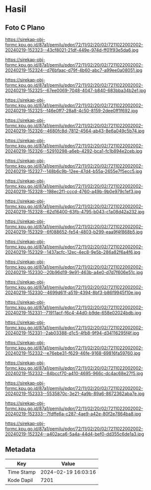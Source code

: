 # Hasil

## Foto C Plano

https://sirekap-obj-formc.kpu.go.id/87a1/pemilu/pdpr/72/11/02/20/02/7211022002002-20240219-152323--43cf8021-21df-449e-974d-ff01f93e5da6.jpg

https://sirekap-obj-formc.kpu.go.id/87a1/pemilu/pdpr/72/11/02/20/02/7211022002002-20240219-152324--d76bfaac-d79f-4b60-abc7-a99ee0a08051.jpg

https://sirekap-obj-formc.kpu.go.id/87a1/pemilu/pdpr/72/11/02/20/02/7211022002002-20240219-152325--67ee0069-7048-4047-b840-683bba34b2e1.jpg

https://sirekap-obj-formc.kpu.go.id/87a1/pemilu/pdpr/72/11/02/20/02/7211022002002-20240219-152325--f46e0ff7-28a8-4c50-8159-2dee0ff1f692.jpg

https://sirekap-obj-formc.kpu.go.id/87a1/pemilu/pdpr/72/11/02/20/02/7211022002002-20240219-152326--4680fc8d-7812-4564-ab43-8e6a049c5b74.jpg

https://sirekap-obj-formc.kpu.go.id/87a1/pemilu/pdpr/72/11/02/20/02/7211022002002-20240219-152326--52910298-a6eb-4292-bca1-fc1b894e2ceb.jpg

https://sirekap-obj-formc.kpu.go.id/87a1/pemilu/pdpr/72/11/02/20/02/7211022002002-20240219-152327--148b6c9b-12ee-47d4-b55a-2655e7f5ecc5.jpg

https://sirekap-obj-formc.kpu.go.id/87a1/pemilu/pdpr/72/11/02/20/02/7211022002002-20240219-152328--198ec2f1-cccd-4760-a49b-9b0e979c1ef3.jpg

https://sirekap-obj-formc.kpu.go.id/87a1/pemilu/pdpr/72/11/02/20/02/7211022002002-20240219-152328--62d16400-63fb-4795-b043-c1a08d42a232.jpg

https://sirekap-obj-formc.kpu.go.id/87a1/pemilu/pdpr/72/11/02/20/02/7211022002002-20240219-152329--6f088652-fe54-4803-b299-eaa9f4f868b5.jpg

https://sirekap-obj-formc.kpu.go.id/87a1/pemilu/pdpr/72/11/02/20/02/7211022002002-20240219-152329--1437acfc-12ec-4ec8-9e5b-286a82f6a4f6.jpg

https://sirekap-obj-formc.kpu.go.id/87a1/pemilu/pdpr/72/11/02/20/02/7211022002002-20240219-152330--20b96d19-9e91-463b-a4e0-d7d7f606e51c.jpg

https://sirekap-obj-formc.kpu.go.id/87a1/pemilu/pdpr/72/11/02/20/02/7211022002002-20240219-152330--4699d61f-a519-4394-8bf3-b86f9945f10e.jpg

https://sirekap-obj-formc.kpu.go.id/87a1/pemilu/pdpr/72/11/02/20/02/7211022002002-20240219-152331--71911acf-f6c4-44d0-b9de-658e02024bdb.jpg

https://sirekap-obj-formc.kpu.go.id/87a1/pemilu/pdpr/72/11/02/20/02/7211022002002-20240219-152331--2ab03388-d1c5-4fb8-9f94-d34116295f4f.jpg

https://sirekap-obj-formc.kpu.go.id/87a1/pemilu/pdpr/72/11/02/20/02/7211022002002-20240219-152332--e76ebe31-f629-46fe-9168-69816fa59760.jpg

https://sirekap-obj-formc.kpu.go.id/87a1/pemilu/pdpr/72/11/02/20/02/7211022002002-20240219-152332--84bccf70-a410-4695-966c-dc4ac68e27f5.jpg

https://sirekap-obj-formc.kpu.go.id/87a1/pemilu/pdpr/72/11/02/20/02/7211022002002-20240219-152333--5535870c-3e21-4a9b-89a6-8672362aba7e.jpg

https://sirekap-obj-formc.kpu.go.id/87a1/pemilu/pdpr/72/11/02/20/02/7211022002002-20240219-152333--7fdffe6a-c287-4ae9-a42e-80f2e7864ba8.jpg

https://sirekap-obj-formc.kpu.go.id/87a1/pemilu/pdpr/72/11/02/20/02/7211022002002-20240219-152324--a402aca6-5a4a-44d4-bef0-dd355c6de1a3.jpg


## Metadata

| Key        | Value               |
| ---------- | ------------------- |
| Time Stamp | 2024-02-19 16:03:16 |
| Kode Dapil | 7201                |



